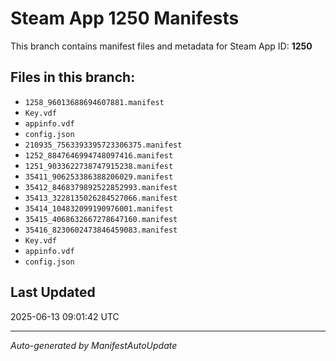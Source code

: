 # Steam App 1250 Manifests

This branch contains manifest files and metadata for Steam App ID: **1250**

## Files in this branch:
- `1258_96013688694607881.manifest`
- `Key.vdf`
- `appinfo.vdf`
- `config.json`
- `210935_7563393395723306375.manifest`
- `1252_8847646994748097416.manifest`
- `1251_9033622738747915238.manifest`
- `35411_906253386388206029.manifest`
- `35412_8468379892522852993.manifest`
- `35413_3228135026284527066.manifest`
- `35414_104832099190976001.manifest`
- `35415_4068632667278647160.manifest`
- `35416_8230602473846459083.manifest`
- `Key.vdf`
- `appinfo.vdf`
- `config.json`

## Last Updated
2025-06-13 09:01:42 UTC

---
*Auto-generated by ManifestAutoUpdate*
